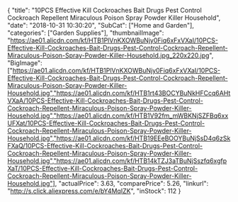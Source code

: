 {
	"title": "10PCS Effective Kill Cockroaches Bait Drugs Pest Control Cockroach Repellent Miraculous Poison Spray Powder Killer Household",
	"date": "2018-10-31 10:30:20",
	"SubCat": ["Home and Garden"],
	"categories": ["Garden Supplies"],
	"thumbnailImage": "https://ae01.alicdn.com/kf/HTB1PlVnKXOWBuNjy0Fiq6xFxVXaI/10PCS-Effective-Kill-Cockroaches-Bait-Drugs-Pest-Control-Cockroach-Repellent-Miraculous-Poison-Spray-Powder-Killer-Household.jpg_220x220.jpg",
	"BigImage": ["https://ae01.alicdn.com/kf/HTB1PlVnKXOWBuNjy0Fiq6xFxVXaI/10PCS-Effective-Kill-Cockroaches-Bait-Drugs-Pest-Control-Cockroach-Repellent-Miraculous-Poison-Spray-Powder-Killer-Household.jpg","https://ae01.alicdn.com/kf/HTB1rt43BOCYBuNkHFCcq6AHtVXaA/10PCS-Effective-Kill-Cockroaches-Bait-Drugs-Pest-Control-Cockroach-Repellent-Miraculous-Poison-Spray-Powder-Killer-Household.jpg","https://ae01.alicdn.com/kf/HTB1V92fm_mWBKNjSZFBq6xxUFXat/10PCS-Effective-Kill-Cockroaches-Bait-Drugs-Pest-Control-Cockroach-Repellent-Miraculous-Poison-Spray-Powder-Killer-Household.jpg","https://ae01.alicdn.com/kf/HTB19EEeBOOYBuNjSsD4q6zSkFXaQ/10PCS-Effective-Kill-Cockroaches-Bait-Drugs-Pest-Control-Cockroach-Repellent-Miraculous-Poison-Spray-Powder-Killer-Household.jpg","https://ae01.alicdn.com/kf/HTB14kTZJ3aTBuNjSszfq6xgfpXaT/10PCS-Effective-Kill-Cockroaches-Bait-Drugs-Pest-Control-Cockroach-Repellent-Miraculous-Poison-Spray-Powder-Killer-Household.jpg"],
	"actualPrice": 3.63,
	"comparePrice": 5.26,
	"linkurl": "http://s.click.aliexpress.com/e/bY4MqIZK",
	"inStock": 112
}
